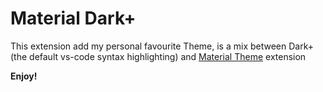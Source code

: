 # Material Dark+
This extension add my personal favourite Theme,
is a mix between Dark+ (the default vs-code syntax highlighting) and [Material Theme](https://marketplace.visualstudio.com/items?itemName=Equinusocio.vsc-material-theme) extension

**Enjoy!**
